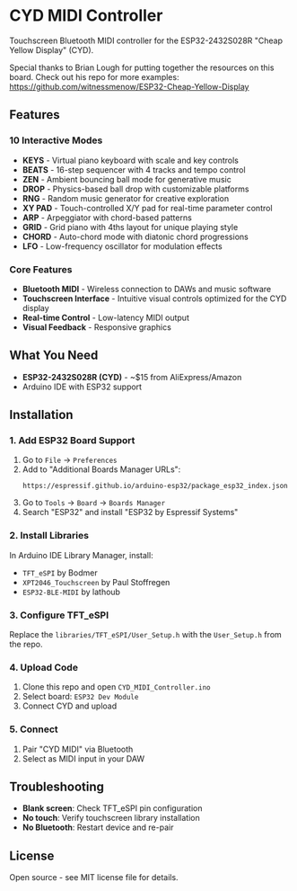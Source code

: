 # CYD MIDI Controller

Touchscreen Bluetooth MIDI controller for the ESP32-2432S028R "Cheap Yellow Display" (CYD).

Special thanks to Brian Lough for putting together the resources on this board. Check out his repo for more examples: https://github.com/witnessmenow/ESP32-Cheap-Yellow-Display

## Features

### 10 Interactive Modes

- **KEYS** - Virtual piano keyboard with scale and key controls
- **BEATS** - 16-step sequencer with 4 tracks and tempo control
- **ZEN** - Ambient bouncing ball mode for generative music
- **DROP** - Physics-based ball drop with customizable platforms
- **RNG** - Random music generator for creative exploration
- **XY PAD** - Touch-controlled X/Y pad for real-time parameter control
- **ARP** - Arpeggiator with chord-based patterns
- **GRID** - Grid piano with 4ths layout for unique playing style
- **CHORD** - Auto-chord mode with diatonic chord progressions
- **LFO** - Low-frequency oscillator for modulation effects

### Core Features

- **Bluetooth MIDI** - Wireless connection to DAWs and music software
- **Touchscreen Interface** - Intuitive visual controls optimized for the CYD display
- **Real-time Control** - Low-latency MIDI output
- **Visual Feedback** - Responsive graphics

## What You Need

- **ESP32-2432S028R (CYD)** - ~$15 from AliExpress/Amazon
- Arduino IDE with ESP32 support

## Installation

### 1. Add ESP32 Board Support
1. Go to `File` → `Preferences`
2. Add to "Additional Boards Manager URLs":
   ```
   https://espressif.github.io/arduino-esp32/package_esp32_index.json
   ```
3. Go to `Tools` → `Board` → `Boards Manager`
4. Search "ESP32" and install "ESP32 by Espressif Systems"

### 2. Install Libraries
In Arduino IDE Library Manager, install:
- `TFT_eSPI` by Bodmer
- `XPT2046_Touchscreen` by Paul Stoffregen  
- `ESP32-BLE-MIDI` by lathoub

### 3. Configure TFT_eSPI
Replace the `libraries/TFT_eSPI/User_Setup.h` with the `User_Setup.h` from the repo.

### 4. Upload Code
1. Clone this repo and open `CYD_MIDI_Controller.ino`
2. Select board: `ESP32 Dev Module`
3. Connect CYD and upload

### 5. Connect
1. Pair "CYD MIDI" via Bluetooth
2. Select as MIDI input in your DAW

## Troubleshooting

- **Blank screen**: Check TFT_eSPI pin configuration
- **No touch**: Verify touchscreen library installation
- **No Bluetooth**: Restart device and re-pair

## License

Open source - see MIT license file for details.
